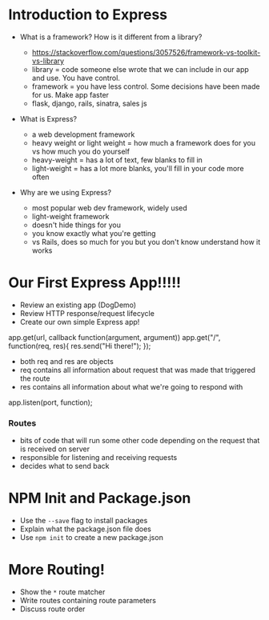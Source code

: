 # Introduction to Express

* What is a framework? How is it different from a library?
  - https://stackoverflow.com/questions/3057526/framework-vs-toolkit-vs-library
  - library = code someone else wrote that we can include in our app and use. You have control.
  - framework = you have less control. Some decisions have been made for us. Make app faster
  - flask, django, rails, sinatra, sales js

* What is Express?
  - a web development framework
  - heavy weight or light weight = how much a framework does for you vs how much you do yourself
  - heavy-weight = has a lot of text, few blanks to fill in
  - light-weight = has a lot more blanks, you'll fill in your code more often

* Why are we using Express?
  - most popular web dev framework, widely used
  - light-weight framework
  - doesn't hide things for you
  - you know exactly what you're getting
  - vs Rails, does so much for you but you don't know understand how it works

# Our First Express App!!!!!

* Review an existing app (DogDemo)
* Review HTTP response/request lifecycle
* Create our own simple Express app!

app.get(url, callback function(argument, argument))
app.get("/", function(req, res){
  res.send("Hi there!");
});

- both req and res are objects
- req contains all information about request that was made that triggered the route
- res contains all information about what we're going to respond with

app.listen(port, function);

### Routes
* bits of code that will run some other code depending on the request that is received on server
* responsible for listening and receiving requests
* decides what to send back

# NPM Init and Package.json

* Use the `--save` flag to install packages
* Explain what the package.json file does
* Use `npm init` to create a new package.json


# More Routing!

* Show the `*` route matcher
* Write routes containing route parameters
* Discuss route order
